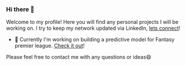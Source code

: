 ### Hi there 👋

Welcome to my profile! Here you will find any personal projects I will be working on.
I try to keep my network updated via LinkedIn, [lets connect](https://www.linkedin.com/in/clifford-osei/)!

- 🔭 Currently I'm working on building a predictive model for Fantasy premier league. [Check it out](https://github.com/cliffordkaosei/Fantasy-Premier-League)!

Please feel free to contact me with any questions or ideas😄
<!--
**cliffordkaosei/cliffordkaosei** is a ✨ _special_ ✨ repository because its `README.md` (this file) appears on your GitHub profile.

Here are some ideas to get you started:

- 🔭 I’m currently working on ...
- 🌱 I’m currently learning ...
- 👯 I’m looking to collaborate on ...
- 🤔 I’m looking for help with ...
- 💬 Ask me about ...
- 📫 How to reach me: ...
- 😄 Pronouns: ...
- ⚡ Fun fact: ...
-->
